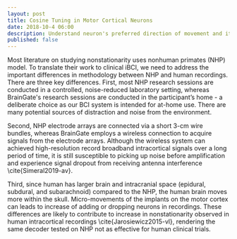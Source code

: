 ```yaml
---
layout: post
title: Cosine Tuning in Motor Cortical Neurons
date: 2018-10-4 06:00
description: Understand neuron's preferred direction of movement and its underlying cosine distribution
published: false
---
```


Most literature on studying nonstationarity uses nonhuman primates (NHP) model. To translate their work to clinical iBCI, we need to address the important differences in methodology between NHP and human recordings. There are three key differences. First, most NHP research sessions are conducted in a controlled, noise-reduced laboratory setting, whereas BrainGate's research sessions are conducted in the participant’s home - a deliberate choice as our BCI system is intended for at-home use. There are many potential sources of distraction and noise from the environment.

Second, NHP electrode arrays are connected via a short 3-cm wire bundles, whereas BrainGate employs a wireless connection to acquire signals from the electrode arrays. Although the wireless system can achieved high-resolution record broadband intracortical signals over a long period of time, it is still susceptible to picking up noise before amplification and experience signal dropout from receiving antenna interference \cite{Simeral2019-av}.

Third, since human has larger brain and intracranial space (epidural, subdural, and subarachnoid) compared to the NHP, the human brain moves more within the skull. Micro-movements of the implants on the motor cortex can leads to increase of adding or dropping neurons in recordings. These differences are likely to contribute to increase in nonstationarity observed in human intracortical recordings \cite{Jarosiewicz2015-vl}, rendering the same decoder tested on NHP not as effective for human clinical trials.
